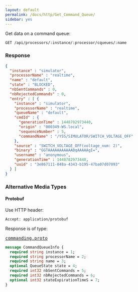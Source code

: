 ```yaml
---
layout: default
permalink: /docs/http/Get_Command_Queue/
sidebar: yes
---
```


Get data on a command queue:

    GET /api/processors/:instance/:processor/cqueues/:name


### Response

```json
{
  "instance" : "simulator",
  "processorName" : "realtime",
  "name" : "default",
  "state" : "BLOCKED",
  "nbSentCommands" : 0,
  "nbRejectedCommands" : 0,
  "entry" : [ {
    "instance" : "simulator",
    "processorName" : "realtime",
    "queueName" : "default",
    "cmdId" : {
      "generationTime" : 1448782973440,
      "origin" : "000349-WS.local",
      "sequenceNumber" : 5,
      "commandName" : "/YSS/SIMULATOR/SWITCH_VOLTAGE_OFF"
    },
    "source" : "SWITCH_VOLTAGE_OFF(voltage_num: 2)",
    "binary" : "GGTAAAAAAAAAAABqAAAAAgI=",
    "username" : "anonymous",
    "generationTime" : 1448782973440,
    "uuid" : "3e867111-048a-4343-b195-47ba07d07093"
  } ]
}
```

### Alternative Media Types

#### Protobuf

Use HTTP header:

    Accept: application/protobuf
    
Response is of type:

<pre class="r header"><a href="{{ site.proto }}/commanding/commanding.proto">commanding.proto</a></pre>
```proto
message CommandQueueInfo {
  required string instance = 1;
  required string processorName = 2;
  required string name = 3;
  optional QueueState state = 4;
  required int32 nbSentCommands = 5;
  required int32 nbRejectedCommands = 6;
  optional int32 stateExpirationTimeS = 7;
}
```
